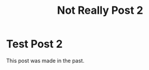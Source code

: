 ﻿---
tags: bogusTag1, bogusTag2
title: Not Really Post 2
published: 10/21/2023 12:00:00
fileName: posts/10212023.md
---
# Test Post 2
This post was made in the past.
